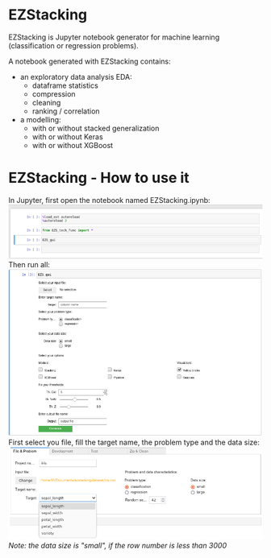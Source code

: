 # EZStacking
EZStacking is Jupyter notebook generator for machine learning (classification or regression problems).

A notebook generated with EZStacking contains: 
* an exploratory data analysis EDA:
  * dataframe statistics
  * compression
  * cleaning
  * ranking / correlation
* a modelling:
  * with or without stacked generalization
  * with or without Keras
  * with or without XGBoost

# EZStacking - How to use it

In Jupyter, first open the notebook named EZStacking.ipynb:
![First launch](/screenshots/EZStacking_first_launch.png)
Then run all:
![EZStacking GUI](/screenshots/EZStacking_gui.png)
First select you file, fill the target name, the problem type and the data size:
![EZStacking GUI](/screenshots/EZStacking_file_selection.png)
*Note: the data size is "small", if the row number is less than 3000*
